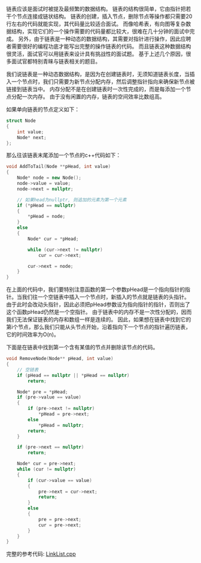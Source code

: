 

链表应该是面试时被提及最频繁的数据结构。
链表的结构很简单，它由指针把若干个节点连接成链状结构。
链表的创建，插入节点，删除节点等操作都只需要20行左右的代码就能实现，其代码量比较适合面试。
而像哈希表，有向图等复杂数据结构，实现它们的一个操作需要的代码量都比较大，很难在几十分钟的面试中完成。
另外，由于链表是一种动态的数据结构，其需要对指针进行操作，因此应聘者需要很好的编程功底才能写出完整的操作链表的代码。
而且链表这种数据结构很灵活，面试官可以用链表来设计具有挑战性的面试题。 基于上述几个原因，很多面试官都特别青睐与链表相关的题目。


我们说链表是一种动态数据结构，是因为在创建链表时，无须知道链表长度，当插入一个节点时，我们只需要为新节点分配内存，然后调整指针指向来确保新节点被链接到链表当中。
内存分配不是在创建链表时一次性完成的，而是每添加一个节点分配一次内存。 由于没有闲置的内存，链表的空间效率比数组高。

如果单向链表的节点定义如下：

```c++
struct Node
{
	int value;
	Node* next;
};
```

那么往该链表末尾添加一个节点的c++代码如下：

```c++
void AddToTail(Node **pHead, int value)
{
	Node* node = new Node();
	node->value = value;
	node->next = nullptr;

	// 如果head为nullptr, 则追加的元素为第一个元素
	if (*pHead == nullptr)
	{
		*pHead = node;
	}
	else
	{
		Node* cur = *pHead;

		while (cur->next != nullptr)
			cur = cur->next;

		cur->next = node;
	}
}
```
在上面的代码中，我们要特别注意函数的第一个参数pHead是一个指向指针的指针。当我们往一个空链表中插入一个节点时，新插入的节点就是链表的头指针。
由于此时会改动头指针，因此必须把pHead参数设为指向指针的指针，否则出了这个函数pHead仍然是一个空指针。
由于链表中的内存不是一次性分配的，因而我们无法保证链表的内存和数组一样是连续的。 因此，如果想在链表中找到它的第i个节点，那么我们只能从头节点开始，沿着指向下一个节点的指针遍历链表，它的时间效率为O(n)。

下面是在链表中找到第一个含有某值的节点并删除该节点的代码。

```c++
void RemoveNode(Node** pHead, int value)
{
	// 空链表
	if (pHead == nullptr || *pHead == nullptr)
		return;

	Node* pre = *pHead;
	if (pre->value == value)
	{
		if (pre->next != nullptr)
			*pHead = pre->next;
		else
			*pHead = nullptr;
		return;
	}

	if (pre->next == nullptr)
		return;

	Node* cur = pre->next;
	while (cur != nullptr)
	{
		if (cur->value == value)
		{
			pre->next = cur->next;
			return;
		}
		else
		{
			pre = pre->next;
			cur = pre->next;
		}
	}
}
```
完整的参考代码: <a href="https://github.com/yiouejv/blog/blob/master/docs/%E5%89%91%E6%8C%87offer/codes/LinkList.cpp">LinkList.cpp</a>

